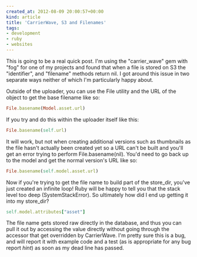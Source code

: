 ```yaml
---
created_at: 2012-08-09 20:00:57+00:00
kind: article
title: 'CarrierWave, S3 and Filenames'
tags:
- development
- ruby
- websites
---
```


This is going to be a real quick post. I'm using the "carrier_wave" gem with
"fog" for one of my projects and found that when a file is stored on S3 the
"identifier", and "filename" methods return nil. I got around this issue in two
separate ways neither of which I'm particularly happy about.

Outside of the uploader, you can use the File utility and the URL of the object
to get the base filename like so:

```ruby
File.basename(Model.asset.url)
```

If you try and do this within the uploader itself like this:

```ruby
File.basename(self.url)
```

It will work, but not when creating additional versions such as thumbnails as
the file hasn't actually been created yet so a URL can't be built and you'll
get an error trying to perform File.basename(nil). You'd need to go back up to
the model and get the normal version's URL like so:

```ruby
File.basename(self.model.asset.url)
```

Now if you're trying to get the file name to build part of the store_dir,
you've just created an infinite loop! Ruby will be happy to tell you that the
stack level too deep (SystemStackError). So ultimately how did I end up getting
it into my store_dir?

```ruby
self.model.attributes["asset"]
```

The file name gets stored raw directly in the database, and thus you can pull
it out by accessing the value directly without going through the accessor that
get overridden by CarrierWave. I'm pretty sure this is a bug, and will report
it with example code and a test (as is appropriate for any bug report *hint*)
as soon as my dead line has passed. 

